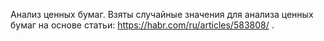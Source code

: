 Анализ ценных бумаг.
Взяты случайные значения для анализа ценных бумаг на основе статьи: https://habr.com/ru/articles/583808/ .
